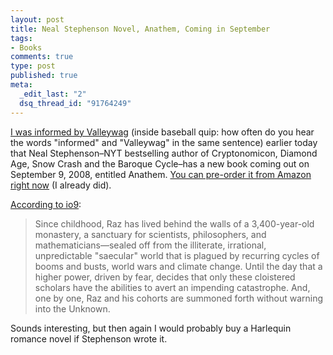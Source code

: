 ```yaml
--- 
layout: post
title: Neal Stephenson Novel, Anathem, Coming in September
tags: 
- Books
comments: true
type: post
published: true
meta: 
  _edit_last: "2"
  dsq_thread_id: "91764249"
---
```

<a href="http://valleywag.com/5033385/neal-stephensons-new-novel-makes-me-want-to-kill-the-internet">I was informed by Valleywag</a> (inside baseball quip: how often do you hear the words "informed" and "Valleywag" in the same sentence) earlier today that Neal Stephenson–NYT bestselling author of Cryptonomicon, Diamond Age, Snow Crash and the Baroque Cycle–has a new book coming out on September 9, 2008, entitled Anathem. <a href="http://www.amazon.com/Anathem-Neal-Stephenson/dp/0061474096">You can pre-order it from Amazon right now</a> (I already did). 

<a href="http://io9.com/374238/plot-of-new-neal-stephenson-novel-revealed">According to io9</a>:
<blockquote>Since childhood, Raz has lived behind the walls of a 3,400-year-old monastery, a sanctuary for scientists, philosophers, and mathematicians—sealed off from the illiterate, irrational, unpredictable "saecular" world that is plagued by recurring cycles of booms and busts, world wars and climate change. Until the day that a higher power, driven by fear, decides that only these cloistered scholars have the abilities to avert an impending catastrophe. And, one by one, Raz and his cohorts are summoned forth without warning into the Unknown.</blockquote>
Sounds interesting, but then again I would probably buy a Harlequin romance novel if Stephenson wrote it.

 
